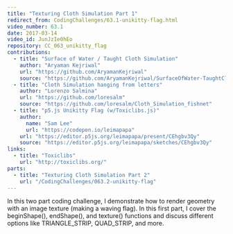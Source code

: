 ```yaml
---
title: "Texturing Cloth Simulation Part 1"
redirect_from: CodingChallenges/63.1-unikitty-flag.html
video_number: 63.1
date: 2017-03-14
video_id: JunJzIe0hEo
repository: CC_063_unikitty_flag
contributions:
  - title: "Surface of Water / Taught Cloth Simulation"
    author: "Aryaman Kejriwal"
    url: "https://github.com/AryamanKejriwal"
    source: "https://github.com/AryamanKejriwal/SurfaceOfWater-TaughtClothSimulation"
  - title: "Cloth Simulation hanging from letters"
    author: "Lorenzo Salmina"
    url: "https://github.com/loresalm"
    source: "https://github.com/loresalm/Cloth_Simulation_fishnet"
  - title: "p5.js Unikitty Flag (w/Toxiclibs.js)"
    author:
      name: "Sam Lee"
      url: "https://codepen.io/leimapapa"
    url: "https://editor.p5js.org/leimapapa/present/CEhgbv3Qy"
    source: "https://editor.p5js.org/leimapapa/sketches/CEhgbv3Qy"
links:
  - title: "Toxiclibs"
    url: "http://toxiclibs.org/"
parts:
  - title: "Texturing Cloth Simulation Part 2"
    url: "/CodingChallenges/063.2-unikitty-flag"
---
```

In this two part coding challenge, I demonstrate how to render geometry with an image texture (making a waving flag).  In this first part, I cover the beginShape(), endShape(), and texture() functions and discuss different options like TRIANGLE_STRIP, QUAD_STRIP, and more.
